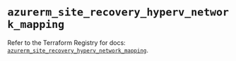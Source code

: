 # `azurerm_site_recovery_hyperv_network_mapping`

Refer to the Terraform Registry for docs: [`azurerm_site_recovery_hyperv_network_mapping`](https://registry.terraform.io/providers/hashicorp/azurerm/4.36.0/docs/resources/site_recovery_hyperv_network_mapping).
